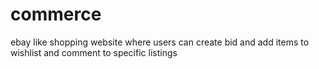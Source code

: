 # commerce
ebay like shopping website where  users can create bid and add items to wishlist and comment to specific listings

